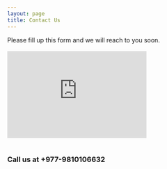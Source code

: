 ```yaml
---
layout: page
title: Contact Us
---
```

<div class="container">
	<div class="row">
		<div class="col-md-12 col-sm-12 col-xs-12 text-center">
			Please fill up this form and we will reach to you soon.
		</div>
        <br>
        <div class="col-md-12 col-sm-12 col-xs-12 text-center">
			<iframe src="https://docs.google.com/forms/d/e/1FAIpQLScVZSDbLuQWKD1jg2sHwOGTPT8k2Ljxa1hdMSgX1GkLPec4LQ/viewform?embedded=true" width="320" height="200" frameborder="0" marginheight="0" marginwidth="0">Loading…</iframe>
		</div>
	</div>
    <br>
    <div class="row">
        <div class="col-md-12 col-sm-12 col-xs-12 text-center">
            <h3>Call us at +977-9810106632</h3>
		</div>
    </div>
</div>
